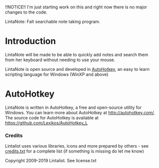 !!NOTICE!!
I'm just starting work on this and right now there is no major changes to the code.

LintaNote: Falt searchable note taking program.

# Introduction

LintaNote will be made to be able to quickly add notes and search them from her keyboard without needing to use your mouse. 

LintaNote is open source and developed in [AutoHotkey](https://autohotkey.com/),
an easy to learn scripting language for Windows (WinXP and above)

# AutoHotkey

LintaNote is written in AutoHotkey, a free and open-source utility for Windows. You can 
learn more about AutoHotkey at <http://autohotkey.com/>. The source code for AutoHotkey 
is available at <https://github.com/Lexikos/AutoHotkey_L>

### Credits

Lintalist uses various libraries, icons and more prepared by others - see [credits.txt](https://github.com/lintalist/lintalist/blob/master/docs/credits.txt) for a complete list (if something is missing do let me know)

Copyright 2009-2019 Lintalist. See license.txt
